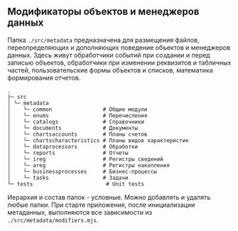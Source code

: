 ## Модификаторы объектов и менеджеров данных
Папка `./src/metadata` предназначена для размещения файлов, переопределяющих и дополняющих поведение объектов и менеджеров данных.
Здесь живут обработчики событий при создании и перед записью объектов, обработчики при изменении реквизитов и табличных частей, пользовательские формы объектов и списков, математика формирования отчетов.

```
.
├─ src
│ └─ metadata
│    └─ common                # Общие модули
│    └─ enums                 # Перечисления
│    └─ catalogs              # Справочники
│    └─ documents             # Документы
│    └─ chartsaccounts        # Планы счетов
│    └─ chartscharacteristics # Планы видов характеристик
│    └─ dataprocessors        # Обработки
│    └─ reports               # Отчеты
│    └─ ireg                  # Регистры сведений
│    └─ areg                  # Регистры накопления
│    └─ businessprocesses     # Бизнес-процессы
│    └─ tasks                 # Задачи
└─ tests                       # Unit tests
```

Иерархия и состав папок - условные. Можно добавлять и удалять любые папки. При старте приложения, после инициализации метаданных, выполняются все зависимости из `./src/metadata/modifiers.mjs`.
